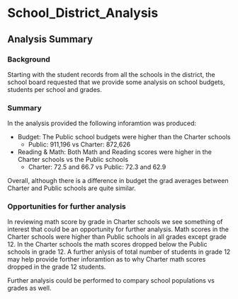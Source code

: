 # School_District_Analysis

## Analysis Summary

### Background
Starting with the student records from all the schools in the district, the school board requested that we provide some analysis on school budgets, students per school and grades. 

### Summary
In the analysis provided the following inforamtion was produced:
* Budget: The Public school budgets were higher than the Charter schools
  * Public: 911,196 vs Charter: 872,626
* Reading & Math: Both Math and Reading scores were higher in the Charter schools vs the Public schools
  * Charter: 72.5 and 66.7 vs Public: 72.3 and 62.9
  
Overall, although there is a difference in budget the grad averages between Charter and Public schools are quite similar.

### Opportunities for further analysis

In reviewing math score by grade in Charter schools we see something of interest that could be an opportunity for further analysis.  Math scores in the Charter schools were higher than Public schools in all grades except grade 12.  In the Charter schools the math scores dropped below the Public schools in grade 12.  A further anlysis of total number of students in grade 12 may help provide forther inforamtion as to why Charter math scores dropped in the grade 12 students.

Further analysis could be performed to compary school populations vs grades as well.

